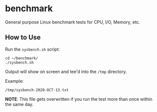 # benchmark

General purpose Linux benchmark tests for CPU, I/O, Memory, etc.

## How to Use

Run the `sysbench.sh` script:

```shell
cd ~/benchmark/
./sysbench.sh
```

Output will show on screen and tee'd into the `/tmp` directory.

Example:

```shell
/tmp/sysbench-2020-OCT-13.txt
```

**NOTE**: This file gets overwritten if you run the test more than once within the same day.